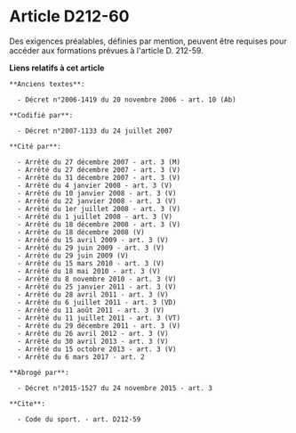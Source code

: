 # Article D212-60

Des exigences préalables, définies par mention, peuvent être requises pour accéder aux formations prévues à l'article D.
212-59.

**Liens relatifs à cet article**

	**Anciens textes**:

	  - Décret n°2006-1419 du 20 novembre 2006 - art. 10 (Ab)

	**Codifié par**:

	  - Décret n°2007-1133 du 24 juillet 2007

	**Cité par**:

	  - Arrêté du 27 décembre 2007 - art. 3 (M)
	  - Arrêté du 27 décembre 2007 - art. 3 (V)
	  - Arrêté du 31 décembre 2007 - art. 3 (V)
	  - Arrêté du 4 janvier 2008 - art. 3 (V)
	  - Arrêté du 10 janvier 2008 - art. 3 (V)
	  - Arrêté du 22 janvier 2008 - art. 3 (V)
	  - Arrêté du 1er juillet 2008 - art. 3 (V)
	  - Arrêté du 1 juillet 2008 - art. 3 (V)
	  - Arrêté du 18 décembre 2008 - art. 3 (V)
	  - Arrêté du 18 décembre 2008 (V)
	  - Arrêté du 15 avril 2009 - art. 3 (V)
	  - Arrêté du 29 juin 2009 - art. 3 (V)
	  - Arrêté du 29 juin 2009 (V)
	  - Arrêté du 15 mars 2010 - art. 3 (V)
	  - Arrêté du 18 mai 2010 - art. 3 (V)
	  - Arrêté du 8 novembre 2010 - art. 3 (V)
	  - Arrêté du 25 janvier 2011 - art. 3 (V)
	  - Arrêté du 28 avril 2011 - art. 3 (V)
	  - Arrêté du 6 juillet 2011 - art. 3 (VD)
	  - Arrêté du 11 août 2011 - art. 3 (V)
	  - Arrêté du 11 juillet 2011 - art. 3 (VT)
	  - Arrêté du 29 décembre 2011 - art. 3 (V)
	  - Arrêté du 26 avril 2012 - art. 3 (V)
	  - Arrêté du 30 avril 2013 - art. 3 (V)
	  - Arrêté du 15 octobre 2013 - art. 3 (V)
	  - Arrêté du 6 mars 2017 - art. 2

	**Abrogé par**:

	  - Décret n°2015-1527 du 24 novembre 2015 - art. 3

	**Cite**:

	  - Code du sport. - art. D212-59

